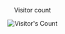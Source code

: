 <div align="center"> 
  <p>Visitor count</p>
  <img src="https://github.com/Ogenbertrand/count.svg" alt="Visitor's Count" />
</div>
